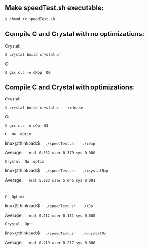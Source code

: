 ## Make speedTest.sh executable:
```$ chmod +x speedTest.sh```

## Compile C and Crystal with no optimizations:
Crystal:

```$ crystal build crystal.cr```

C:

```$ gcc c.c -o cNop -O0```

## Compile C and Crystal with optimizations:
Crystal:

```$ crystal build crystal.cr --release```

C:

```$ gcc c.c -o cOp -O3```




`C  No  optim:`

linux@thinkpad:$ `  ./speedTest.sh   ./cNop` 

Average: ``  real 0.382 user 0.379 sys 0.000``

`Crystal  No  optim:`

linux@thinkpad:$ `  ./speedTest.sh   ./crystalNop` 

Average: ``  real 5.083 user 5.045 sys 0.001``
#
#

`C  Optim:`
                                                                                                       
linux@thinkpad:$ `  ./speedTest.sh   ./cOp`                         

Average: ``  real 0.112 user 0.111 sys 0.000``
` `


`Crystal  Opt:`
                                                                                                       
linux@thinkpad:$ `  ./speedTest.sh   ./crystalOp`                         

Average: ``  real 0.219 user 0.217 sys 0.000``
                                                                                                       

